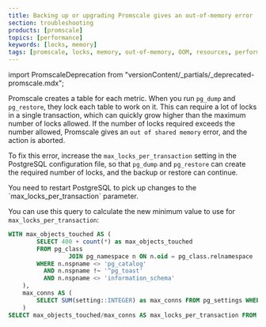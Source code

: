 ```yaml
---
title: Backing up or upgrading Promscale gives an out-of-memory error
section: troubleshooting
products: [promscale]
topics: [performance]
keywords: [locks, memory]
tags: [promscale, locks, memory, out-of-memory, OOM, resources, performance]
---
```


<!---
* Keep this section in alphabetical order
* Use this format for writing troubleshooting sections:
 - Cause: What causes the problem?
 - Consequence: What does the user see when they hit this problem?
 - Fix/Workaround: What can the user do to fix or work around the problem? Provide a "Resolving" Procedure if required.
 - Result: When the user applies the fix, what is the result when the same action is applied?
* Copy this comment at the top of every troubleshooting page
-->

import PromscaleDeprecation from "versionContent/_partials/_deprecated-promscale.mdx";

<PromscaleDeprecation />

Promscale creates a table for each metric. When you run `pg_dump` and
`pg_restore`, they lock each table to work on it. This can require a lot of
locks in a single transaction, which can quickly grow higher than the maximum
number of locks allowed. If the number of locks required exceeds the number
allowed, Promscale gives an `out of shared memory` error, and the action is
aborted.

To fix this error, increase the `max_locks_per_transaction` setting in the
PostgreSQL configuration file, so that `pg_dump` and `pg_restore` can create the
required number of locks, and the backup or restore can continue.

<highlight type="important">
You need to restart PostgreSQL to pick up changes to the
`max_locks_per_transaction` parameter.
</highlight>

You can use this query to calculate the new minimum value to use for
`max_locks_per_transaction`:

```SQL
WITH max_objects_touched AS (
        SELECT 400 + count(*) as max_objects_touched
        FROM pg_class
                 JOIN pg_namespace n ON n.oid = pg_class.relnamespace
        WHERE n.nspname <> 'pg_catalog'
          AND n.nspname !~ '^pg_toast'
          AND n.nspname <> 'information_schema'
    ),
    max_conns AS (
        SELECT SUM(setting::INTEGER) as max_conns FROM pg_settings WHERE name IN ('max_connections', 'max_prepared_transactions')
    )
SELECT max_objects_touched/max_conns AS max_locks_per_transaction FROM max_objects_touched, max_conns;
```
